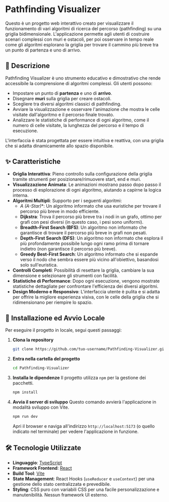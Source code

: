 # Pathfinding Visualizer

Questo è un progetto web interattivo creato per visualizzare il funzionamento di vari algoritmi di ricerca del percorso (pathfinding) su una griglia bidimensionale. L'applicazione permette agli utenti di costruire scenari complessi con muri e ostacoli, per poi osservare in tempo reale come gli algoritmi esplorano la griglia per trovare il cammino più breve tra un punto di partenza e uno di arrivo.

## 📜 Descrizione

Pathfinding Visualizer è uno strumento educativo e dimostrativo che rende accessibile la comprensione di algoritmi complessi. Gli utenti possono:
- Impostare un punto di **partenza** e uno di **arrivo**.
- Disegnare **muri** sulla griglia per creare ostacoli.
- Scegliere tra diversi algoritmi classici di pathfinding.
- Avviare la visualizzazione e osservare l'animazione che mostra le celle visitate dall'algoritmo e il percorso finale trovato.
- Analizzare le statistiche di performance di ogni algoritmo, come il numero di celle visitate, la lunghezza del percorso e il tempo di esecuzione.

L'interfaccia è stata progettata per essere intuitiva e reattiva, con una griglia che si adatta dinamicamente allo spazio disponibile.

## ✨ Caratteristiche

- **Griglia Interattiva**: Pieno controllo sulla configurazione della griglia tramite strumenti per posizionare/rimuovere start, end e muri.
- **Visualizzazione Animata**: Le animazioni mostrano passo dopo passo il processo di esplorazione di ogni algoritmo, aiutando a capirne la logica interna.
- **Algoritmi Multipli**: Supporto per i seguenti algoritmi:
  - **A* (A-Star)**: Un algoritmo informato che usa euristiche per trovare il percorso più breve in modo efficiente.
  - **Dijkstra**: Trova il percorso più breve tra i nodi in un grafo, ottimo per grafi con pesi diversi (in questo caso, i pesi sono uniformi).
  - **Breadth-First Search (BFS)**: Un algoritmo non informato che garantisce di trovare il percorso più breve in grafi non pesati.
  - **Depth-First Search (DFS)**: Un algoritmo non informato che esplora il più profondamente possibile lungo ogni ramo prima di tornare indietro (non garantisce il percorso più breve).
  - **Greedy Best-First Search**: Un algoritmo informato che si espande verso il nodo che sembra essere più vicino all'obiettivo, basandosi solo sull'euristica.
- **Controlli Completi**: Possibilità di resettare la griglia, cambiare la sua dimensione e selezionare gli strumenti con facilità.
- **Statistiche di Performance**: Dopo ogni esecuzione, vengono mostrate statistiche dettagliate per confrontare l'efficienza dei diversi algoritmi.
- **Design Moderno e Responsivo**: L'interfaccia utente è pulita e si adatta per offrire la migliore esperienza visiva, con le celle della griglia che si ridimensionano per riempire lo spazio.

## 🚀 Installazione ed Avvio Locale

Per eseguire il progetto in locale, segui questi passaggi:

1.  **Clona la repository**
    ```bash
    git clone https://github.com/tuo-username/Pathfinding-Visualizer.git
    ```

2.  **Entra nella cartella del progetto**
    ```bash
    cd Pathfinding-Visualizer
    ```

3.  **Installa le dipendenze**
    Il progetto utilizza `npm` per la gestione dei pacchetti.
    ```bash
    npm install
    ```

4.  **Avvia il server di sviluppo**
    Questo comando avvierà l'applicazione in modalità sviluppo con Vite.
    ```bash
    npm run dev
    ```
    Apri il browser e naviga all'indirizzo `http://localhost:5173` (o quello indicato nel terminale) per vedere l'applicazione in funzione.

## 🛠️ Tecnologie Utilizzate

-   **Linguaggio**: [TypeScript](https://www.typescriptlang.org/)
-   **Framework Frontend**: [React](https://reactjs.org/)
-   **Build Tool**: [Vite](https://vitejs.dev/)
-   **State Management**: React Hooks (`useReducer` e `useContext`) per una gestione dello stato centralizzata e prevedibile.
-   **Styling**: CSS puro con variabili CSS per una facile personalizzazione e manutenibilità. Nessun framework UI esterno.
